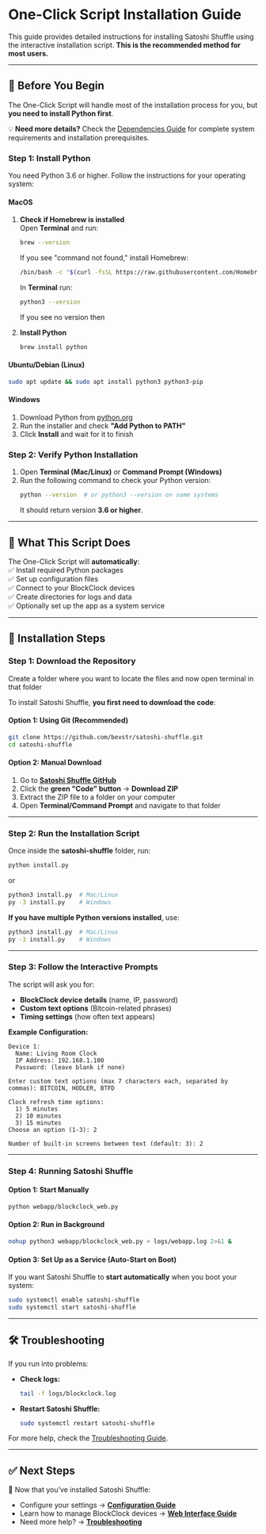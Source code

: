 # One-Click Script Installation Guide

This guide provides detailed instructions for installing Satoshi Shuffle using the interactive installation script. **This is the recommended method for most users.**

---

## 📌 Before You Begin

The One-Click Script will handle most of the installation process for you, but **you need to install Python first**.

💡 **Need more details?** Check the [Dependencies Guide](dependencies.md) for complete system requirements and installation prerequisites.



### Step 1: Install Python

You need Python 3.6 or higher. Follow the instructions for your operating system:

#### **MacOS**  
1. **Check if Homebrew is installed**  
   Open **Terminal** and run:  
   ```bash
   brew --version
   ```
   If you see "command not found," install Homebrew:  
   ```bash
   /bin/bash -c "$(curl -fsSL https://raw.githubusercontent.com/Homebrew/install/HEAD/install.sh)"
   ```
   In **Terminal** run:  
   ```bash
   python3 --version
   ```
   If you see no version then

2. **Install Python**  
   ```bash
   brew install python
   ```

#### **Ubuntu/Debian (Linux)**  
```bash
sudo apt update && sudo apt install python3 python3-pip
```

#### **Windows**  
1. Download Python from [python.org](https://www.python.org/downloads/)  
2. Run the installer and check **"Add Python to PATH"**  
3. Click **Install** and wait for it to finish  

### Step 2: Verify Python Installation

1. Open **Terminal (Mac/Linux)** or **Command Prompt (Windows)**  
2. Run the following command to check your Python version:  
   ```bash
   python --version  # or python3 --version on some systems
   ```  
   It should return version **3.6 or higher**.  

---

## 🔧 What This Script Does

The One-Click Script will **automatically**:  
✅ Install required Python packages  
✅ Set up configuration files  
✅ Connect to your BlockClock devices  
✅ Create directories for logs and data  
✅ Optionally set up the app as a system service  

---

## 🚀 Installation Steps

### Step 1: Download the Repository

Create a folder where you want to locate the files and now open terminal in that folder 

To install Satoshi Shuffle, **you first need to download the code**:

#### **Option 1: Using Git (Recommended)**
```bash
git clone https://github.com/bevstr/satoshi-shuffle.git
cd satoshi-shuffle
```

#### **Option 2: Manual Download**
1. Go to **[Satoshi Shuffle GitHub](https://github.com/bevstr/satoshi-shuffle)**  
2. Click the **green "Code" button** → **Download ZIP**  
3. Extract the ZIP file to a folder on your computer  
4. Open **Terminal/Command Prompt** and navigate to that folder  

---

### Step 2: Run the Installation Script

Once inside the **satoshi-shuffle** folder, run:  
```bash
python install.py
```
or 
```bash
python3 install.py  # Mac/Linux
py -3 install.py    # Windows
```

**If you have multiple Python versions installed**, use:  
```bash
python3 install.py  # Mac/Linux
py -3 install.py    # Windows
```

---

### Step 3: Follow the Interactive Prompts  

The script will ask you for:  
- **BlockClock device details** (name, IP, password)  
- **Custom text options** (Bitcoin-related phrases)  
- **Timing settings** (how often text appears)  

**Example Configuration:**  
```
Device 1:
  Name: Living Room Clock
  IP Address: 192.168.1.100
  Password: (leave blank if none)

Enter custom text options (max 7 characters each, separated by commas): BITCOIN, HODLER, BTFD

Clock refresh time options:
  1) 5 minutes
  2) 10 minutes
  3) 15 minutes
Choose an option (1-3): 2

Number of built-in screens between text (default: 3): 2
```

---

### Step 4: Running Satoshi Shuffle

#### **Option 1: Start Manually**
```bash
python webapp/blockclock_web.py
```

#### **Option 2: Run in Background**
```bash
nohup python3 webapp/blockclock_web.py > logs/webapp.log 2>&1 &
```

#### **Option 3: Set Up as a Service (Auto-Start on Boot)**
If you want Satoshi Shuffle to **start automatically** when you boot your system:  
```bash
sudo systemctl enable satoshi-shuffle
sudo systemctl start satoshi-shuffle
```

---

## 🛠 Troubleshooting

If you run into problems:  

- **Check logs:**  
  ```bash
  tail -f logs/blockclock.log
  ```  
- **Restart Satoshi Shuffle:**  
  ```bash
  sudo systemctl restart satoshi-shuffle
  ```  

For more help, check the [Troubleshooting Guide](docs/troubleshooting.md).  

---

## ✅ Next Steps  

🚀 Now that you’ve installed Satoshi Shuffle:  
- Configure your settings → **[Configuration Guide](docs/configuration.md)**  
- Learn how to manage BlockClock devices → **[Web Interface Guide](docs/web-interface.md)**  
- Need more help? → **[Troubleshooting](docs/troubleshooting.md)**  
